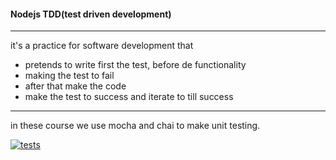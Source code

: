 #### Nodejs TDD(test driven development)

------------


it's a practice for software development that
- pretends to write first the test, before de functionality
- making the test to fail
- after that make the code
- make the test to success and iterate to till success


------------

in these course we use mocha and chai to make unit testing.

[![tests](https://user-images.githubusercontent.com/91288043/142444271-a340ed52-7c92-4ff3-848a-437ba9a7307c.png "tests")](https://user-images.githubusercontent.com/91288043/142444271-a340ed52-7c92-4ff3-848a-437ba9a7307c.png "tests")